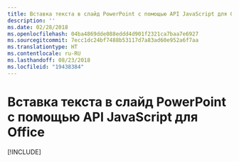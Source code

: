 ```yaml
---
title: Вставка текста в слайд PowerPoint с помощью API JavaScript для Office
description: ''
ms.date: 02/28/2018
ms.openlocfilehash: 04ba4869dde088eddd4d901f2321ca7baa7e6927
ms.sourcegitcommit: 7ecc1dc24bf7488b53117d7a83ad60e952a6f7aa
ms.translationtype: HT
ms.contentlocale: ru-RU
ms.lasthandoff: 08/23/2018
ms.locfileid: "19438384"
---
```

# <a name="insert-text-into-a-powerpoint-slide-using-the-office-javascript-api"></a>Вставка текста в слайд PowerPoint с помощью API JavaScript для Office

[!INCLUDE[](../includes/powerpoint-tutorial-insert-text.md)]